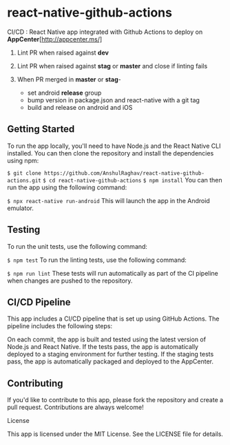 # react-native-github-actions
CI/CD : React Native app integrated with Github Actions to deploy on **AppCenter**[http://appcenter.ms/]

1. Lint PR when raised against **dev**
2. Lint PR when raised against **stag** or **master** and close if linting fails
3. When PR merged in **master** or **stag**-

    - set android **release** group
    - bump version in package.json and react-native with a git tag
    - build and release on android and iOS
    
    
## Getting Started

To run the app locally, you'll need to have Node.js and the React Native CLI installed. You can then clone the repository and install the dependencies using npm:

```$ git clone https://github.com/AnshulRaghav/react-native-github-actions.git```
```$ cd react-native-github-actions```
```$ npm install```
You can then run the app using the following command:

```$ npx react-native run-android```
This will launch the app in the Android emulator.

## Testing

To run the unit tests, use the following command:

```$ npm test```
To run the linting tests, use the following command:

```$ npm run lint```
These tests will run automatically as part of the CI pipeline when changes are pushed to the repository.

## CI/CD Pipeline

This app includes a CI/CD pipeline that is set up using GitHub Actions. The pipeline includes the following steps:

On each commit, the app is built and tested using the latest version of Node.js and React Native.
If the tests pass, the app is automatically deployed to a staging environment for further testing.
If the staging tests pass, the app is automatically packaged and deployed to the AppCenter.

## Contributing

If you'd like to contribute to this app, please fork the repository and create a pull request. Contributions are always welcome!

License

This app is licensed under the MIT License. See the LICENSE file for details.

